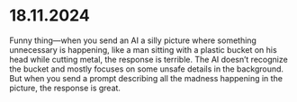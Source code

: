 # 18.11.2024

Funny thing—when you send an AI a silly picture where something unnecessary is happening, 
like a man sitting with a plastic bucket on his head while cutting metal, the response is terrible. 
The AI doesn’t recognize the bucket and mostly focuses on some unsafe details in the background. 
But when you send a prompt describing all the madness happening in the picture, the response is great.






